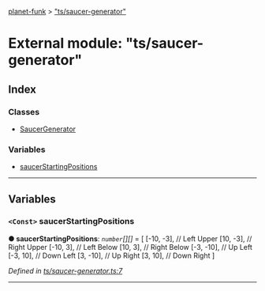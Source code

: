[planet-funk](../README.md) > ["ts/saucer-generator"](../modules/_ts_saucer_generator_.md)

# External module: "ts/saucer-generator"

## Index

### Classes

* [SaucerGenerator](../classes/_ts_saucer_generator_.saucergenerator.md)

### Variables

* [saucerStartingPositions](_ts_saucer_generator_.md#saucerstartingpositions)

---

## Variables

<a id="saucerstartingpositions"></a>

### `<Const>` saucerStartingPositions

**● saucerStartingPositions**: *`number`[][]* =  [
    [-10, -3], // Left Upper
    [10, -3], // Right Upper
    [-10, 3], // Left Below
    [10, 3], // Right Below
    [-3, -10], // Up Left
    [-3, 10], // Down Left
    [3, -10], // Up Right
    [3, 10], // Down Right
]

*Defined in [ts/saucer-generator.ts:7](https://github.com/WilliamRADFunk/planet-funk/blob/2cfc051/src/ts/saucer-generator.ts#L7)*

___

